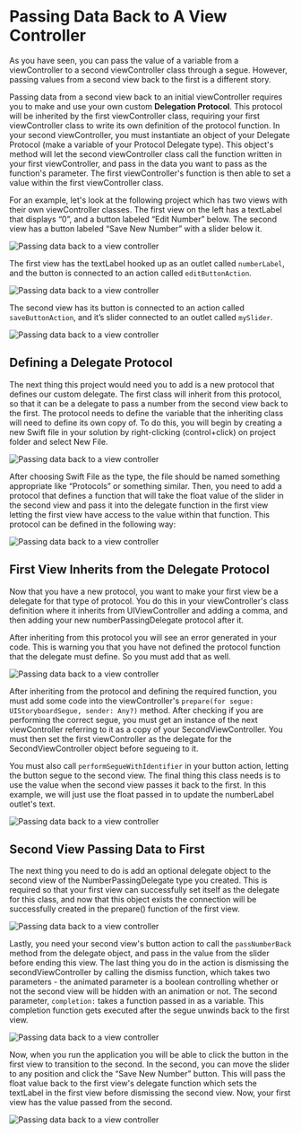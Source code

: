# Passing Data Back to A View Controller

As you have seen, you can pass the value of a variable from a viewController to a second viewController class through a segue.  However, passing values from a second view back to the first is a different story.

Passing data from a second view back to an initial viewController requires you to make and use your own custom **Delegation Protocol**.  This protocol will be inherited by the first viewController class, requiring your first viewController class to write its own definition of the protocol function.  In your second viewController, you must instantiate an object of your Delegate Protocol (make a variable of your Protocol Delegate type).  This object's method will let the second viewController class call the function written in your first viewController, and pass in the data you want to pass as the function's parameter.  The first viewController's function is then able to set a value within the first viewController class.

For an example, let's look at the following project which has two views with their own viewController classes.  The first view on the left has a textLabel that displays “0”, and a button labeled “Edit Number” below.  The second view has a button labeled “Save New Number” with a slider below it.

![Passing data back to a view controller](/F2020/assets/img/PassDataBack_01.png)

The first view has the textLabel hooked up as an outlet called `numberLabel`, and the button is connected to an action called `editButtonAction`.

![Passing data back to a view controller](/F2020/assets/img/PassDataBack_02.png)

The second view has its button is connected to an action called `saveButtonAction`, and it’s slider connected to an outlet called `mySlider`.

![Passing data back to a view controller](/F2020/assets/img/PassDataBack_03.png)

## Defining a Delegate Protocol

The next thing this project would need you to add is a new protocol that defines our custom delegate.  The first class will inherit from this protocol, so that it can be a delegate to pass a number from the second view back to the first.  The protocol needs to define the variable that the inheriting class will need to define its own copy of.  To do this, you will begin by creating a new Swift file in your solution by right-clicking (control+click) on project folder and select New File.

![Passing data back to a view controller](/F2020/assets/img/PassDataBack_04.png)

After choosing Swift File as the type, the file should be named something appropriate like “Protocols” or something similar.  Then, you need to add a protocol that defines a function that will take the float value of the slider in the second view and pass it into the delegate function in the first view letting the first view have access to the value within that function.  This protocol can be defined in the following way:

![Passing data back to a view controller](/F2020/assets/img/PassDataBack_05.png)

## First View Inherits from the Delegate Protocol

Now that you have a new protocol, you want to make your first view be a delegate for that type of protocol.  You do this in your viewController's class definition where it inherits from UIViewController and adding a comma, and then adding your new numberPassingDelegate protocol after it.

After inheriting from this protocol you will see an error generated in your code.  This is warning you that you have not defined the protocol function that the delegate must define.  So you must add that as well.

![Passing data back to a view controller](/F2020/assets/img/PassDataBack_06.png)

After inheriting from the protocol and defining the required function, you must add some code into the viewController's `prepare(for segue: UIStoryboardSegue, sender: Any?)` method.  After checking if you are performing the correct segue, you must get an instance of the next viewController referring to it as a copy of your SecondViewController.  You must then set the first viewController as the delegate for the SecondViewController object before segueing to it.

You must also call `performSegueWithIdentifier` in your button action, letting the button segue to the second view.  The final thing this class needs is to use the value when the second view passes it back to the first.  In this example, we will just use the float passed in to update the numberLabel outlet's text.

![Passing data back to a view controller](/F2020/assets/img/PassDataBack_07.png)

## Second View Passing Data to First

The next thing you need to do is add an optional delegate object to the second view of the NumberPassingDelegate type you created.  This is required so that your first view can successfully set itself as the delegate for this class, and now that this object exists the connection will be successfully created in the prepare() function of the first view.

![Passing data back to a view controller](/F2020/assets/img/PassDataBack_08.png)

Lastly, you need your second view's button action to call the `passNumberBack` method from the delegate object, and pass in the value from the slider before ending this view.  The last thing you do in the action is dismissing the secondViewController by calling the dismiss function, which takes two parameters - the animated parameter is a boolean controlling whether or not the second view will be hidden with an animation or not.  The second parameter, `completion:` takes a function passed in as a variable.  This completion function gets executed after the segue unwinds back to the first view.

![Passing data back to a view controller](/F2020/assets/img/PassDataBack_09.png)

Now, when you run the application you will be able to click the button in the first view to transition to the second.  In the second, you can move the slider to any position and click the “Save New Number” button.  This will pass the float value back to the first view's delegate function which sets the textLabel in the first view before dismissing the second view.  Now, your first view has the value passed from the second.

![Passing data back to a view controller](/F2020/assets/img/PassDataBack_10B.png)
